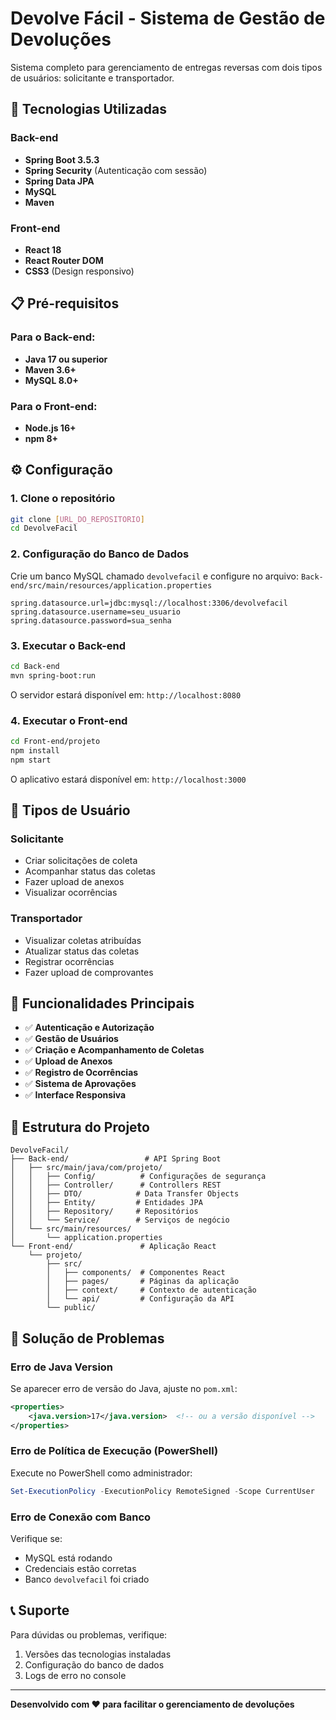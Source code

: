 # Devolve Fácil - Sistema de Gestão de Devoluções

Sistema completo para gerenciamento de entregas reversas com dois tipos de usuários: solicitante e transportador.

## 🚀 Tecnologias Utilizadas

### Back-end
- **Spring Boot 3.5.3**
- **Spring Security** (Autenticação com sessão)
- **Spring Data JPA**
- **MySQL**
- **Maven**

### Front-end
- **React 18**
- **React Router DOM**
- **CSS3** (Design responsivo)

## 📋 Pré-requisitos

### Para o Back-end:
- **Java 17 ou superior**
- **Maven 3.6+**
- **MySQL 8.0+**

### Para o Front-end:
- **Node.js 16+**
- **npm 8+**

## ⚙️ Configuração

### 1. Clone o repositório
```bash
git clone [URL_DO_REPOSITORIO]
cd DevolveFacil
```

### 2. Configuração do Banco de Dados

Crie um banco MySQL chamado `devolvefacil` e configure no arquivo:
`Back-end/src/main/resources/application.properties`

```properties
spring.datasource.url=jdbc:mysql://localhost:3306/devolvefacil
spring.datasource.username=seu_usuario
spring.datasource.password=sua_senha
```

### 3. Executar o Back-end

```bash
cd Back-end
mvn spring-boot:run
```

O servidor estará disponível em: `http://localhost:8080`

### 4. Executar o Front-end

```bash
cd Front-end/projeto
npm install
npm start
```

O aplicativo estará disponível em: `http://localhost:3000`

## 👥 Tipos de Usuário

### Solicitante
- Criar solicitações de coleta
- Acompanhar status das coletas
- Fazer upload de anexos
- Visualizar ocorrências

### Transportador
- Visualizar coletas atribuídas
- Atualizar status das coletas
- Registrar ocorrências
- Fazer upload de comprovantes

## 🔧 Funcionalidades Principais

- ✅ **Autenticação e Autorização**
- ✅ **Gestão de Usuários**
- ✅ **Criação e Acompanhamento de Coletas**
- ✅ **Upload de Anexos**
- ✅ **Registro de Ocorrências**
- ✅ **Sistema de Aprovações**
- ✅ **Interface Responsiva**

## 📁 Estrutura do Projeto

```
DevolveFacil/
├── Back-end/                 # API Spring Boot
│   ├── src/main/java/com/projeto/
│   │   ├── Config/          # Configurações de segurança
│   │   ├── Controller/      # Controllers REST
│   │   ├── DTO/            # Data Transfer Objects
│   │   ├── Entity/         # Entidades JPA
│   │   ├── Repository/     # Repositórios
│   │   └── Service/        # Serviços de negócio
│   └── src/main/resources/
│       └── application.properties
└── Front-end/               # Aplicação React
    └── projeto/
        ├── src/
        │   ├── components/  # Componentes React
        │   ├── pages/       # Páginas da aplicação
        │   ├── context/     # Contexto de autenticação
        │   └── api/         # Configuração da API
        └── public/
```

## 🐛 Solução de Problemas

### Erro de Java Version
Se aparecer erro de versão do Java, ajuste no `pom.xml`:
```xml
<properties>
    <java.version>17</java.version>  <!-- ou a versão disponível -->
</properties>
```

### Erro de Política de Execução (PowerShell)
Execute no PowerShell como administrador:
```powershell
Set-ExecutionPolicy -ExecutionPolicy RemoteSigned -Scope CurrentUser
```

### Erro de Conexão com Banco
Verifique se:
- MySQL está rodando
- Credenciais estão corretas
- Banco `devolvefacil` foi criado

## 📞 Suporte

Para dúvidas ou problemas, verifique:
1. Versões das tecnologias instaladas
2. Configuração do banco de dados
3. Logs de erro no console

---

**Desenvolvido com ❤️ para facilitar o gerenciamento de devoluções**
